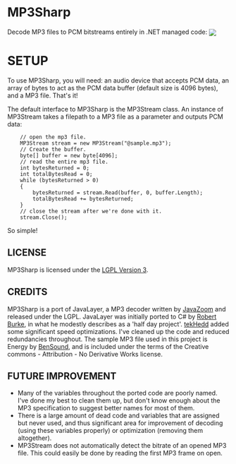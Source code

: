 # MP3Sharp
Decode MP3 files to PCM bitstreams entirely in .NET managed code:
<img align="center" src ="https://raw.githubusercontent.com/ZaneDubya/MP3Sharp/master/Images/MP3SharpHeader.png" />

# SETUP
To use MP3Sharp, you will need: an audio device that accepts PCM data, an array of bytes to act as the PCM data buffer (default size is 4096 bytes), and a MP3 file. That's it!

The default interface to MP3Sharp is the MP3Stream class. An instance of MP3Stream takes a filepath to a MP3 file as a parameter and outputs PCM data:
```CSharp
    // open the mp3 file.
    MP3Stream stream = new MP3Stream("@sample.mp3");
    // Create the buffer.
    byte[] buffer = new byte[4096];
    // read the entire mp3 file.
    int bytesReturned = 0;
    int totalBytesRead = 0;
    while (bytesReturned > 0)
    {
        bytesReturned = stream.Read(buffer, 0, buffer.Length);
        totalBytesRead += bytesReturned;
    }
    // close the stream after we're done with it.
    stream.Close();
```
So simple!

## LICENSE
MP3Sharp is licensed under the [LGPL Version 3](https://github.com/ZaneDubya/MP3Sharp/blob/master/license.txt).

## CREDITS
MP3Sharp is a port of JavaLayer, a MP3 decoder written by [JavaZoom](http://www.javazoom.net) and released under the LGPL. JavaLayer was initially ported to C# by [Robert Burke](http://www.robburke.net/), in what he modestly describes as a 'half day project'. [tekHedd](http://www.byteheaven.com/) added some significant speed optimizations. I've cleaned up the code and reduced redundancies throughout. The sample MP3 file used in this project is Energy by [BenSound](http://www.bensound.com), and is included under the terms of the Creative commons - Attribution - No Derivative Works license.

## FUTURE IMPROVEMENT
* Many of the variables throughout the ported code are poorly named. I've done my best to clean them up, but don't know enough about the MP3 specification to suggest better names for most of them. 
* There is a large amount of dead code and variables that are assigned but never used, and thus significant area for improvement of decoding (using these variables properly) or optimization (removing them altogether).
* MP3Stream does not automatically detect the bitrate of an opened MP3 file. This could easily be done by reading the first MP3 frame on open.
